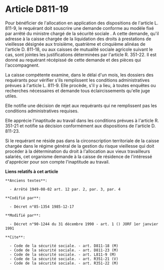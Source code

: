 # Article D811-19

Pour bénéficier de l'allocation en application des dispositions de l'article L. 811-9, le requérant doit souscrire une
demande conforme au modèle fixé par arrêté du ministre chargé de la sécurité sociale   . A cette demande, qu'il adresse à la
caisse chargée de la liquidation des droits à prestations de vieillesse désignée aux troisième, quatrième et cinquième
alinéas de l'article D. 811-18, ou aux caisses de mutualité sociale agricole suivant le cas, sont jointes les justifications
déterminées par l'article R. 351-22. Il est donné au requérant récépissé de cette demande et des pièces qui l'accompagnent. 

La caisse compétente examine, dans le délai d'un mois, les dossiers des requérants pour vérifier s'ils remplissent les
conditions administratives prévues à l'article L. 811-9. Elle procède, s'il y a lieu, à toutes enquêtes ou recherches
nécessaires et demande tous éclaircissements qu'elle juge utiles. 

Elle notifie une décision de rejet aux requérants qui ne remplissent pas les conditions administratives requises. 

Elle apprécie l'inaptitude au travail dans les conditions prévues à l'article R. 351-21 et notifie sa décision conformément
aux dispositions de l'article D. 811-23. 

Si le requérant ne réside pas dans la circonscription territoriale de la caisse chargée dans le régime général de la gestion
du risque vieillesse qui doit procéder à la détermination du droit à l'allocation aux vieux travailleurs salariés, cet
organisme demande à la caisse de résidence de l'intéressé d'apprécier pour son compte l'inaptitude au travail.

**Liens relatifs à cet article**

	**Anciens textes**:

	  - Arrêté 1949-08-02 art. 12 par. 2, par. 3, par. 4

	**Codifié par**:

	  - Décret n°85-1354 1985-12-17

	**Modifié par**:

	  - Décret n°90-1244 du 31 décembre 1990 - art. 1 () JORF 1er janvier 1991

	**Cite**:

	  - Code de la sécurité sociale. - art. D811-18 (M)
	  - Code de la sécurité sociale. - art. D811-23 (M)
	  - Code de la sécurité sociale. - art. L811-9 (M)
	  - Code de la sécurité sociale. - art. R351-21 (V)
	  - Code de la sécurité sociale. - art. R351-22 (M)
